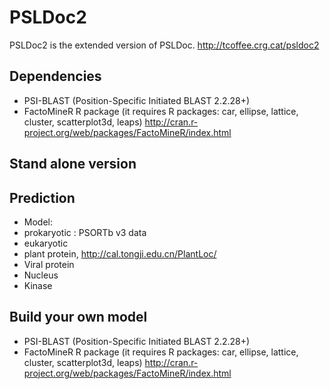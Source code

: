 PSLDoc2
=======

PSLDoc2 is the extended version of PSLDoc.
http://tcoffee.crg.cat/psldoc2

Dependencies
------------

 * PSI-BLAST (Position-Specific Initiated BLAST 2.2.28+)
 * FactoMineR R package (it requires R packages: car, ellipse, lattice, cluster, scatterplot3d, leaps) http://cran.r-project.org/web/packages/FactoMineR/index.html
 

Stand alone version
------------

Prediction
------------

 * Model: 
 * prokaryotic : PSORTb v3 data
 * eukaryotic
 *  plant protein, http://cal.tongji.edu.cn/PlantLoc/
 * Viral protein 
 * Nucleus
 * Kinase

Build your own model
------------

 * PSI-BLAST (Position-Specific Initiated BLAST 2.2.28+)
 * FactoMineR R package (it requires R packages: car, ellipse, lattice, cluster, scatterplot3d, leaps) http://cran.r-project.org/web/packages/FactoMineR/index.html
